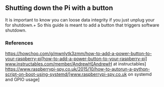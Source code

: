 ## Shutting down the Pi with a button

It is important to know you can loose data integrity if you just unplug your for shutdown.+
So this guide is meant to add a button that triggers software shutdown.

### References

https://howchoo.com/g/mwnlytk3zmm/how-to-add-a-power-button-to-your-raspberry-pi[how-to-add-a-power-button-to-your-raspberry-pi]
www.instructables.com/member/AndrewH[AndrewH at instructables]
https://www.raspberrypi-spy.co.uk/2015/10/how-to-autorun-a-python-script-on-boot-using-systemd/[www.raspberrypi-spy.co.uk on systemd and GPIO usage]
